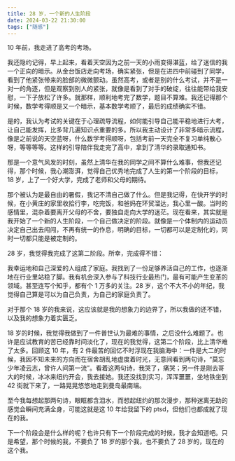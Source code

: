 ```yaml
---
title: 28 岁，一个新的人生阶段
date: 2024-03-22 21:30:00
tags: ["随感"]
---
```


10 年前，我走进了高考的考场。

我还隐约记得，早上起来，看着天空因为之前一天的小雨变得湛蓝，给了迷信的我一个正向的暗示。从金台饭店走向考场，确实紧张，但是在进四中前碰到了同学，看到了他紧张带来的脸部的微微颤动。虽然高考，或者是别的什么考试，并不是一对一的角逐，但是观察到别人的紧张，就像是看到了对手的破绽，往往能带给我安慰，一下子放松了许多。就那样，顺利地考完了数学，题目不算难。我还记得那个时候，数学考得顺是又一个暗示，基本数学考顺了，最后的成绩确实不错。

是的，我认为考试的关键在于心理疏导流程，如何能引导自己能平稳地进行大考，让自己能发挥，比多背几遍知识点重要的多。所以我主动设计了非常多暗示流程，像是之前说的天空蓝呀，什么数学考得顺呀，包括考前一天完全不复习单纯散心呀，等等等等。这样的引导陪伴我走完了高中，拿到了清华的录取通知书。

那是一个意气风发的时刻，虽然上清华在我的同学之间不算什么难事，但我还记得，那个时候，我心潮澎湃，觉得自己优秀地完成了人生的第一个阶段的目标，18 岁，上了一个好大学，完成了老师和父母的期待。

那个被认为是最自由的暑假，我记不清自己做了什么。但是我记得，在快开学的时候，在小黄庄的家里收拾行李，吃完饭，和爸妈在环贸溜达，我心里一酸。当时的感情里，混杂着要离开父母的不舍，要独自走向大学的迷茫。现在看来，其实就是我开始了一个新的人生阶段，一个自己做决定的阶段。就像是一个体制内的运动员决定自己出去闯闯，不再有统一的作息，明确的目标，一切都可以是定制化的，同时一切都只能是被定制的。

28 岁，我觉得我完成了这第二阶段。所幸，完成得不错：

我幸运地和自己深爱的人组成了家庭。我找到了一份足够养活自己的工作，也逐渐地在行业里站稳了脚。我有机会深入参与了科技行业最热门，最有可能产生变革的领域。甚至连写个知乎，都有个 1 万多的关注。28 岁，这个不大不小的年纪，我觉得自己算是可以为自己负责，为自己的家庭负责了。

对于那个 18 岁的我来说，这应该就是我的想象力的边界了，所以我做的还不错，以及我的想象力着实匮乏。

18 岁的时候，我觉得我做到了一件普世认为最难的事情，之后没什么难题了。也许是应试教育的苦已经靠时间淡化了，现在的我觉得，这第二个阶段，比上清华难了太多。回顾这 10 年，有 2 件最苦的回忆不时浮现在我脑海中：一件是大二的时候，我因不知未来的方向而在宿舍胡乱地虚度着时光，无意间看到两句诗，“莫忘少年凌云志，曾许人间第一流”。看着这两句诗，我哭了，痛哭；另一件是刚去哥大的时候，冰冰来纽约开会，我去接她。我还没找到实习，浑浑噩噩，坐地铁坐到 42 街就下来了，一路晃晃悠悠地走到曼岛最南端。

至今我每想起那两句诗，眼眶都含泪水，而想起纽约的那次漫步，那种迷离无助的感觉会瞬间充满全身，可能这就是这 10 年给我留下的 ptsd，但他们也都成就了现在的我。

下一个阶段会是什么样的呢？也许只有下一个阶段完成的时候，我才会知道吧。只是希望，那个时候的我，不要负了 18 岁的那个我，也不要负了 28 岁的，现在的这个我。